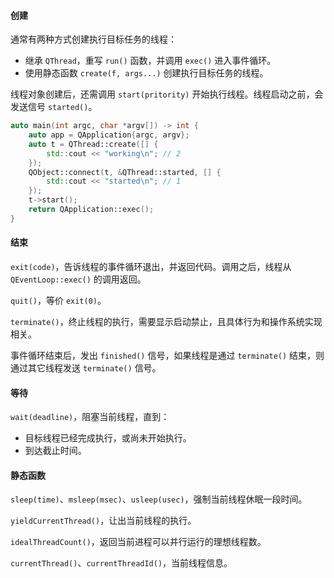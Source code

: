 #### 创建

通常有两种方式创建执行目标任务的线程：

* 继承 `QThread`，重写 `run()` 函数，并调用 `exec()` 进入事件循环。
* 使用静态函数 `create(f, args...)` 创建执行目标任务的线程。

线程对象创建后，还需调用 `start(pritority)` 开始执行线程。线程启动之前，会发送信号 `started()`。

```cpp
auto main(int argc, char *argv[]) -> int {
    auto app = QApplication{argc, argv};
    auto t = QThread::create([] {
        std::cout << "working\n"; // 2
    });
    QObject::connect(t, &QThread::started, [] {
        std::cout << "started\n"; // 1
    });
    t->start();
    return QApplication::exec();
}
```

#### 结束

`exit(code)`，告诉线程的事件循环退出，并返回代码。调用之后，线程从 `QEventLoop::exec()` 的调用返回。

`quit()`，等价 `exit(0)`。

`terminate()`，终止线程的执行，需要显示启动禁止，且具体行为和操作系统实现相关。

事件循环结束后，发出 `finished()` 信号，如果线程是通过 `terminate()` 结束，则通过其它线程发送 `terminate()` 信号。

#### 等待

`wait(deadline)`，阻塞当前线程，直到：

* 目标线程已经完成执行，或尚未开始执行。
* 到达截止时间。

#### 静态函数

`sleep(time)`、`msleep(msec)`、`usleep(usec)`，强制当前线程休眠一段时间。

`yieldCurrentThread()`，让出当前线程的执行。

`idealThreadCount()`，返回当前进程可以并行运行的理想线程数。

`currentThread()`、`currentThreadId()`，当前线程信息。